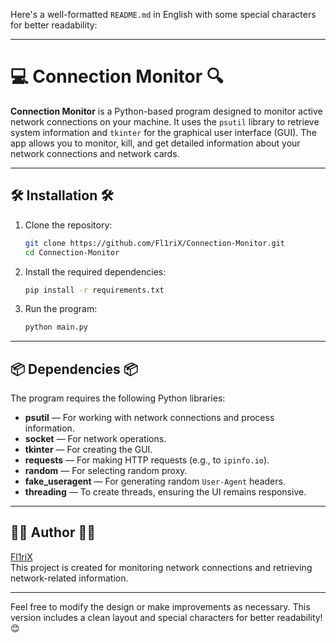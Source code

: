 Here's a well-formatted `README.md` in English with some special characters for better readability:

---

# 💻 **Connection Monitor** 🔍

**Connection Monitor** is a Python-based program designed to monitor active network connections on your machine. It uses the `psutil` library to retrieve system information and `tkinter` for the graphical user interface (GUI). The app allows you to monitor, kill, and get detailed information about your network connections and network cards.

---

## 🛠️ **Installation** 🛠️

1. Clone the repository:
   ```bash
   git clone https://github.com/Fl1riX/Connection-Monitor.git
   cd Connection-Monitor
   ```

2. Install the required dependencies:
   ```bash
   pip install -r requirements.txt
   ```

3. Run the program:
   ```bash
   python main.py
   ```

---

## 📦 **Dependencies** 📦

The program requires the following Python libraries:

- **psutil** — For working with network connections and process information.
- **socket** — For network operations.
- **tkinter** — For creating the GUI.
- **requests** — For making HTTP requests (e.g., to `ipinfo.io`).
- **random** — For selecting random proxy.
- **fake_useragent** — For generating random `User-Agent` headers.
- **threading** — To create threads, ensuring the UI remains responsive.

---


## 👨‍💻 **Author** 👩‍💻

[Fl1riX](https://github.com/Fl1riX)  
This project is created for monitoring network connections and retrieving network-related information.

---

Feel free to modify the design or make improvements as necessary. This version includes a clean layout and special characters for better readability! 😊
